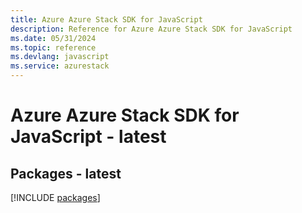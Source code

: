```yaml
---
title: Azure Azure Stack SDK for JavaScript
description: Reference for Azure Azure Stack SDK for JavaScript
ms.date: 05/31/2024
ms.topic: reference
ms.devlang: javascript
ms.service: azurestack
---
```

# Azure Azure Stack SDK for JavaScript - latest
## Packages - latest
[!INCLUDE [packages](azure-stack-index.md)]